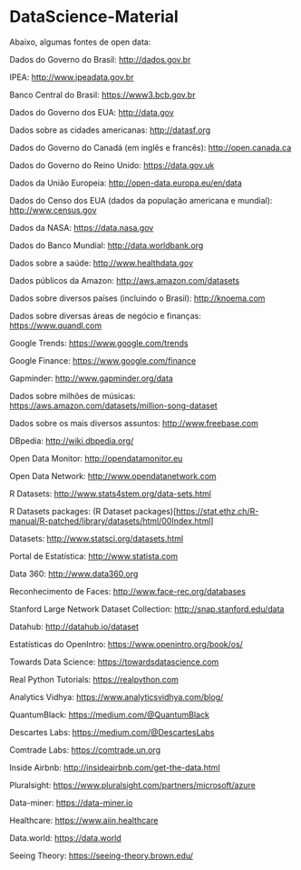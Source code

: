 # DataScience-Material



Abaixo, algumas fontes de open data:

Dados do Governo do Brasil: http://dados.gov.br

IPEA: http://www.ipeadata.gov.br

Banco Central do Brasil: https://www3.bcb.gov.br

Dados do Governo dos EUA: http://data.gov

Dados sobre as cidades americanas: http://datasf.org

Dados do Governo do Canadá (em inglês e francês): http://open.canada.ca

Dados do Governo do Reino Unido: https://data.gov.uk

Dados da União Europeia: http://open-data.europa.eu/en/data

Dados do Censo dos EUA (dados da população americana e mundial): http://www.census.gov

Dados da NASA: https://data.nasa.gov

Dados do Banco Mundial: http://data.worldbank.org

Dados sobre a saúde: http://www.healthdata.gov

Dados públicos da Amazon: http://aws.amazon.com/datasets

Dados sobre diversos países (incluindo o Brasil): http://knoema.com

Dados sobre diversas áreas de negócio e finanças: https://www.quandl.com

Google Trends: https://www.google.com/trends

Google Finance: https://www.google.com/finance

Gapminder: http://www.gapminder.org/data

Dados sobre milhões de músicas: https://aws.amazon.com/datasets/million-song-dataset

Dados sobre os mais diversos assuntos: http://www.freebase.com

DBpedia: http://wiki.dbpedia.org/

Open Data Monitor: http://opendatamonitor.eu

Open Data Network: http://www.opendatanetwork.com

R Datasets: http://www.stats4stem.org/data-sets.html

R Datasets packages: (R Dataset packages)[https://stat.ethz.ch/R-manual/R-patched/library/datasets/html/00Index.html]

Datasets: http://www.statsci.org/datasets.html

Portal de Estatística: http://www.statista.com

Data 360: http://www.data360.org

Reconhecimento de Faces: http://www.face-rec.org/databases

Stanford Large Network Dataset Collection: http://snap.stanford.edu/data

Datahub: http://datahub.io/dataset

Estatísticas do OpenIntro: https://www.openintro.org/book/os/

Towards Data Science: https://towardsdatascience.com

Real Python Tutorials: https://realpython.com

Analytics Vidhya: https://www.analyticsvidhya.com/blog/

QuantumBlack: https://medium.com/@QuantumBlack

Descartes Labs: https://medium.com/@DescartesLabs

Comtrade Labs: https://comtrade.un.org

Inside Airbnb: http://insideairbnb.com/get-the-data.html

Pluralsight: https://www.pluralsight.com/partners/microsoft/azure

Data-miner: https://data-miner.io

Healthcare: https://www.aiin.healthcare

Data.world: https://data.world

Seeing Theory: https://seeing-theory.brown.edu/

